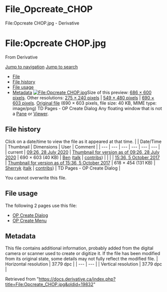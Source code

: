 

# File_Opcreate_CHOP

File:Opcreate CHOP.jpg - Derivative




# File:Opcreate CHOP.jpg
From Derivative

[Jump to navigation](#mw-head)
[Jump to search](#searchInput)
* [File](#file)
* [File history](#filehistory)
* [File usage](#filelinks)
* [Metadata](#metadata)
[![File:Opcreate CHOP.jpg](https://docs.derivative.ca/images/thumb/f/f2/Opcreate_CHOP.jpg/686px-Opcreate_CHOP.jpg.png?20200728142648)](images/f/f2/Opcreate_CHOP.jpg)Size of this preview: [686 × 600 pixels](https://docs.derivative.ca/images/thumb/f/f2/Opcreate_CHOP.jpg/686px-Opcreate_CHOP.jpg.png). Other resolutions: [275 × 240 pixels](https://docs.derivative.ca/images/thumb/f/f2/Opcreate_CHOP.jpg/275px-Opcreate_CHOP.jpg.png) | [549 × 480 pixels](https://docs.derivative.ca/images/thumb/f/f2/Opcreate_CHOP.jpg/549px-Opcreate_CHOP.jpg.png) | [690 × 603 pixels](images/f/f2/Opcreate_CHOP.jpg).
[Original file](images/f/f2/Opcreate_CHOP.jpg "Opcreate CHOP.jpg") ‎(690 × 603 pixels, file size: 40 KB, MIME type: image/png)
TD Pages - OP Create Dialog
Any floating window that is not a [Pane](Pane.html "Pane") or [Viewer](Viewer.html "Viewer").

## File history
Click on a date/time to view the file as it appeared at that time.
|  | Date/Time | Thumbnail | Dimensions | User | Comment |
| --- | --- | --- | --- | --- | --- |
| current | [09:26, 28 July 2020](images/f/f2/Opcreate_CHOP.jpg) | [Thumbnail for version as of 09:26, 28 July 2020](images/f/f2/Opcreate_CHOP.jpg) | 690 × 603 (40 KB) | [Ben](https://docs.derivative.ca/User:Ben "User:Ben") ([talk](https://docs.derivative.ca/index.php?title=User_talk:Ben&action=edit&redlink=1 "User talk:Ben (page does not exist)") | [contribs](https://docs.derivative.ca/Special:Contributions/Ben "Special:Contributions/Ben")) |  |
|  | [15:36, 5 October 2017](https://docs.derivative.ca/images/archive/f/f2/20200728142648%21Opcreate_CHOP.jpg) | [Thumbnail for version as of 15:36, 5 October 2017](https://docs.derivative.ca/images/archive/f/f2/20200728142648%21Opcreate_CHOP.jpg) | 618 × 454 (131 KB) | [Sherryk](https://docs.derivative.ca/index.php?title=User:Sherryk&action=edit&redlink=1 "User:Sherryk (page does not exist)") ([talk](https://docs.derivative.ca/index.php?title=User_talk:Sherryk&action=edit&redlink=1 "User talk:Sherryk (page does not exist)") | [contribs](https://docs.derivative.ca/Special:Contributions/Sherryk "Special:Contributions/Sherryk")) | TD Pages - OP Create Dialog |

You cannot overwrite this file.
## File usage
The following 2 pages use this file:
* [OP Create Dialog](OP_Create_Dialog.html "OP Create Dialog")
* [OP Create Menu](OP_Create_Menu.html "OP Create Menu")
## Metadata
This file contains additional information, probably added from the digital camera or scanner used to create or digitize it.
If the file has been modified from its original state, some details may not fully reflect the modified file.
| Horizontal resolution | 37.79 dpc |
| --- | --- |
| Vertical resolution | 37.79 dpc |

Retrieved from "<https://docs.derivative.ca/index.php?title=File:Opcreate_CHOP.jpg&oldid=19832>"